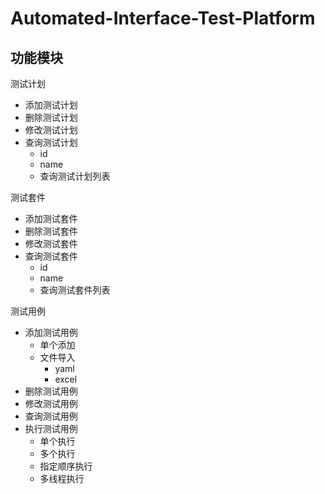 # Automated-Interface-Test-Platform

## 功能模块

测试计划

- 添加测试计划
- 删除测试计划
- 修改测试计划
- 查询测试计划
  - id
  - name
  - 查询测试计划列表

测试套件

- 添加测试套件
- 删除测试套件
- 修改测试套件
- 查询测试套件
  - id
  - name
  - 查询测试套件列表

测试用例

- 添加测试用例
  - 单个添加
  - 文件导入
    - yaml
    - excel
- 删除测试用例
- 修改测试用例
- 查询测试用例
- 执行测试用例
  - 单个执行
  - 多个执行
  - 指定顺序执行
  - 多线程执行
